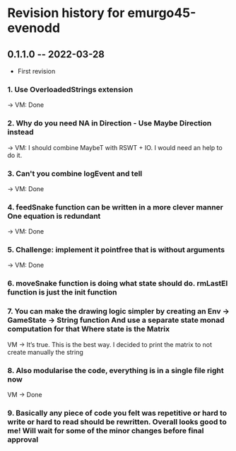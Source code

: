 # Revision history for emurgo45-evenodd

## 0.1.1.0 -- 2022-03-28

* First revision

### 1. Use OverloadedStrings extension
-> VM:  Done

### 2. Why do you need NA in Direction - Use Maybe Direction instead
-> VM: I should combine MaybeT with RSWT + IO. I would need an help to do it.

### 3. Can't you combine logEvent and tell 
-> VM: Done

### 4. feedSnake function can be written in a more clever manner One equation is redundant
-> VM: Done
### 5. Challenge: implement it pointfree that is without arguments
-> VM: Done

### 6. moveSnake function is doing what state should do. rmLastEl function is just the init function

### 7. You can make the drawing logic simpler by creating an Env -> GameState -> String function And use a separate state monad computation for that Where state is the Matrix
VM -> It’s true. This is the best way. I decided to print the matrix to not create manually the string

### 8. Also modularise the code, everything is in a single file right now
VM -> Done


### 9. Basically any piece of code you felt was repetitive or hard to write or hard to read should be rewritten. Overall looks good to me! Will wait for some of the minor changes before final approval